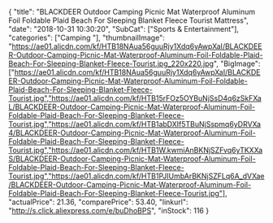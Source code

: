 {
	"title": "BLACKDEER Outdoor Camping Picnic Mat Waterproof Aluminum Foil Foldable Plaid Beach For Sleeping Blanket Fleece Tourist Mattress",
	"date": "2018-10-31 10:30:20",
	"SubCat": ["Sports & Entertainment"],
	"categories": ["Camping "],
	"thumbnailImage": "https://ae01.alicdn.com/kf/HTB18NAua56guuRjy1Xdq6yAwpXaI/BLACKDEER-Outdoor-Camping-Picnic-Mat-Waterproof-Aluminum-Foil-Foldable-Plaid-Beach-For-Sleeping-Blanket-Fleece-Tourist.jpg_220x220.jpg",
	"BigImage": ["https://ae01.alicdn.com/kf/HTB18NAua56guuRjy1Xdq6yAwpXaI/BLACKDEER-Outdoor-Camping-Picnic-Mat-Waterproof-Aluminum-Foil-Foldable-Plaid-Beach-For-Sleeping-Blanket-Fleece-Tourist.jpg","https://ae01.alicdn.com/kf/HTB15rFOz5OYBuNjSsD4q6zSkFXaL/BLACKDEER-Outdoor-Camping-Picnic-Mat-Waterproof-Aluminum-Foil-Foldable-Plaid-Beach-For-Sleeping-Blanket-Fleece-Tourist.jpg","https://ae01.alicdn.com/kf/HTB1abDXIf5TBuNjSspmq6yDRVXa4/BLACKDEER-Outdoor-Camping-Picnic-Mat-Waterproof-Aluminum-Foil-Foldable-Plaid-Beach-For-Sleeping-Blanket-Fleece-Tourist.jpg","https://ae01.alicdn.com/kf/HTB1W.kwmiAnBKNjSZFvq6yTKXXaS/BLACKDEER-Outdoor-Camping-Picnic-Mat-Waterproof-Aluminum-Foil-Foldable-Plaid-Beach-For-Sleeping-Blanket-Fleece-Tourist.jpg","https://ae01.alicdn.com/kf/HTB1PJIUmbArBKNjSZFLq6A_dVXae/BLACKDEER-Outdoor-Camping-Picnic-Mat-Waterproof-Aluminum-Foil-Foldable-Plaid-Beach-For-Sleeping-Blanket-Fleece-Tourist.jpg"],
	"actualPrice": 21.36,
	"comparePrice": 53.40,
	"linkurl": "http://s.click.aliexpress.com/e/buDhoBPS",
	"inStock": 116
}
